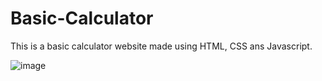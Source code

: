 # Basic-Calculator
This is a basic calculator website made using HTML, CSS ans Javascript.

![image](https://user-images.githubusercontent.com/79650580/167901389-2f5126f1-b5e4-4990-9bd6-5d42105d8bfb.png)
